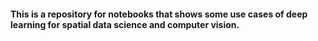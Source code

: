 #### This is a repository for notebooks that shows some use cases of deep learning for spatial data science and computer vision.